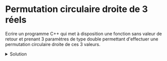 # Permutation circulaire droite de 3 réels
Ecrire un programme C++ qui met à disposition une fonction sans valeur de retour et prenant 3 paramètres de type double permettant d'effectuer une permutation circulaire droite de ces 3 valeurs.

<details>
<summary>Solution</summary>

~~~cpp
#include <cstdlib>
#include <iostream>

using namespace std;

void permutationCirculaireDroite(double& x,
                                 double& y,
                                 double& z);

void afficher(double x,
              double y,
              double z);

//------------------------------------------------------------
int main() {
   double x = 1, y = 2, z = 3;
   for (int i = 1; i <= 3; ++i) {
      permutationCirculaireDroite(x, y, z);
      afficher(x, y, z);
   }
   return EXIT_SUCCESS;
}

//------------------------------------------------------------
void permutationCirculaireDroite(double& x,
                                 double& y,
                                 double& z) {
   double tmp = z;
   z = y;
   y = x;
   x = tmp;
}

//------------------------------------------------------------
void afficher(double x,
              double y,
              double z) {
   cout << "x = " << x << "
            y = " << y << "
            z = " << z << endl;
}
~~~
</details>

